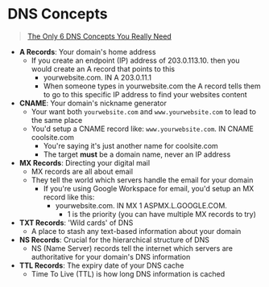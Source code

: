 # DNS Concepts
> [The Only 6 DNS Concepts You Really Need](https://jonahdevs.com/youre-closer-than-you-think-the-only-6-dns-concepts-you-really-need/?utm_source=tldrnewsletter)

- **A Records**: Your domain's home address
	- If you create an endpoint (IP) address of 203.0.113.10. then you would create an A record that points to this
		- yourwebsite.com. IN A 203.0.11.1
		- When someone types in yourwebsite.com the A record tells them to go to this specific IP address to find your websites content
- **CNAME**: Your domain's nickname generator
	- Your want both `yourwebsite.com` and `www.yourwebsite.com` to lead to the same place
	- You'd setup a CNAME record like: `www.yourwebsite.com`. IN CNAME coolsite.com
		- You're saying it's just another name for coolsite.com
		- The target **must** be a domain name, never an IP address
- **MX Records**: Directing your digital mail
	- MX records are all about email
	- They tell the world which servers handle the email for your domain
		- If you're using Google Workspace for email, you'd setup an MX record like this:
			- yourwebsite.com. IN MX 1 ASPMX.L.GOOGLE.COM.
				- 1 is the priority (you can have multiple MX records to try)
- **TXT Records**: 'Wild cards' of DNS
	- A place to stash any text-based information about your domain
- **NS Records**: Crucial for the hierarchical structure of DNS
	- NS (Name Server) records tell the internet which servers are authoritative for your domain's DNS information
- **TTL Records**: The expiry date of your DNS cache
	- Time To Live (TTL) is how long DNS information is cached